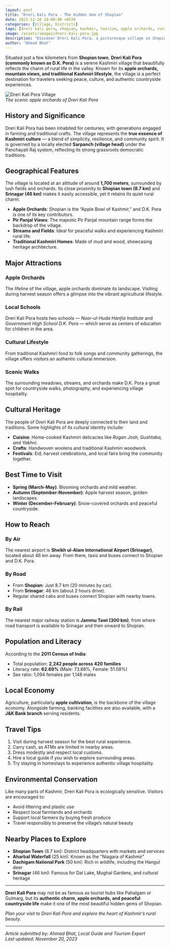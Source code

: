 ```yaml
---
layout: post
title: "Dreri Kali Pora - The Hidden Gem of Shopian"
date: 2023-11-20 10:00:00 +0530
categories: [Village, Districts]
tags: [dreri kali pora, shopian, kashmir, tourism, apple orchards, rural kashmir]
image: /assets/images/dreri-kali-pora.jpg
description: "Discover Dreri Kali Pora, a picturesque village in Shopian district of Jammu and Kashmir, famous for its apple orchards, scenic views, and authentic Kashmiri rural charm."
author: "Ahmad Bhat"
---
```


Situated just a few kilometers from **Shopian town**, **Dreri Kali Pora (commonly known as D.K. Pora)** is a serene Kashmiri village that beautifully reflects the charm of rural life in the valley. Known for its **apple orchards, mountain views, and traditional Kashmiri lifestyle**, the village is a perfect destination for travelers seeking peace, culture, and authentic countryside experiences.  

![Dreri Kali Pora Village](/assets/images/dreri-kali-pora-valley.jpg)  
*The scenic apple orchards of Dreri Kali Pora*

<!--more-->

## History and Significance

Dreri Kali Pora has been inhabited for centuries, with generations engaged in farming and traditional crafts. The village represents the **true essence of Kashmiri culture** — a blend of simplicity, resilience, and community spirit. It is governed by a locally elected **Sarpanch (village head)** under the Panchayati Raj system, reflecting its strong grassroots democratic traditions.  

## Geographical Features

The village is located at an altitude of around **1,700 meters**, surrounded by lush fields and orchards. Its close proximity to **Shopian town (8.7 km)** and **Srinagar (46 km)** makes it easily accessible, yet it retains its quiet rural charm.  

- **Apple Orchards**: Shopian is the “Apple Bowl of Kashmir,” and D.K. Pora is one of its key contributors.  
- **Pir Panjal Views**: The majestic Pir Panjal mountain range forms the backdrop of the village.  
- **Streams and Fields**: Ideal for peaceful walks and experiencing Kashmiri rural life.  
- **Traditional Kashmiri Homes**: Made of mud and wood, showcasing heritage architecture.  

## Major Attractions

### Apple Orchards
The lifeline of the village, apple orchards dominate its landscape. Visiting during harvest season offers a glimpse into the vibrant agricultural lifestyle.  

### Local Schools
Dreri Kali Pora hosts two schools — *Noor-ul-Huda Hanfia Institute* and *Government High School D.K. Pora* — which serve as centers of education for children in the area.  

### Cultural Lifestyle
From traditional Kashmiri food to folk songs and community gatherings, the village offers visitors an authentic cultural immersion.  

### Scenic Walks
The surrounding meadows, streams, and orchards make D.K. Pora a great spot for countryside walks, photography, and experiencing village hospitality.  

## Cultural Heritage

The people of Dreri Kali Pora are deeply connected to their land and traditions. Some highlights of its cultural identity include:  

- **Cuisine**: Home-cooked Kashmiri delicacies like *Rogan Josh, Gushtaba, and Yakhni*.  
- **Crafts**: Handwoven woolens and traditional Kashmiri woodwork.  
- **Festivals**: Eid, harvest celebrations, and local fairs bring the community together.  

## Best Time to Visit

- **Spring (March-May)**: Blooming orchards and mild weather.  
- **Autumn (September-November)**: Apple harvest season, golden landscapes.  
- **Winter (December-February)**: Snow-covered orchards and peaceful countryside.  

## How to Reach

### By Air
The nearest airport is **Sheikh ul-Alam International Airport (Srinagar)**, located about 46 km away. From there, taxis and buses connect to Shopian and D.K. Pora.  

### By Road
- From **Shopian**: Just 8.7 km (20 minutes by car).  
- From **Srinagar**: 46 km (about 2 hours drive).  
- Regular shared cabs and buses connect Shopian with nearby towns.  

### By Rail
The nearest major railway station is **Jammu Tawi (300 km)**, from where road transport is available to Srinagar and then onward to Shopian.  

## Population and Literacy

According to the **2011 Census of India**:  
- Total population: **2,242 people across 420 families**  
- Literacy rate: **62.69%** (Male: 73.88%, Female: 51.08%)  
- Sex ratio: 1,094 females per 1,148 males  

## Local Economy

Agriculture, particularly **apple cultivation**, is the backbone of the village economy. Alongside farming, banking facilities are also available, with a **J&K Bank branch** serving residents.  

## Travel Tips

1. Visit during harvest season for the best rural experience.  
2. Carry cash, as ATMs are limited in nearby areas.  
3. Dress modestly and respect local customs.  
4. Hire a local guide if you wish to explore surrounding areas.  
5. Try staying in homestays to experience authentic village hospitality.  

## Environmental Conservation

Like many parts of Kashmir, Dreri Kali Pora is ecologically sensitive. Visitors are encouraged to:  
- Avoid littering and plastic use  
- Respect local farmlands and orchards  
- Support local farmers by buying fresh produce  
- Travel responsibly to preserve the village’s natural beauty  

## Nearby Places to Explore

- **Shopian Town** (8.7 km): District headquarters with markets and services  
- **Aharbal Waterfall** (25 km): Known as the "Niagara of Kashmir"  
- **Dachigam National Park** (50 km): Rich in wildlife, including the Hangul deer  
- **Srinagar** (46 km): Famous for Dal Lake, Mughal Gardens, and cultural heritage  

---

**Dreri Kali Pora** may not be as famous as tourist hubs like Pahalgam or Gulmarg, but its **authentic charm, apple orchards, and peaceful countryside life** make it one of the most beautiful hidden gems of Shopian.  

*Plan your visit to Dreri Kali Pora and explore the heart of Kashmir’s rural beauty.*  

---
*Article submitted by: Ahmad Bhat, Local Guide and Tourism Expert*  
*Last updated: November 20, 2023*
